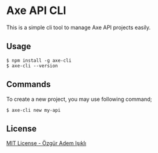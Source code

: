 # Axe API CLI

This is a simple cli tool to manage Axe API projects easily.

## Usage

```
$ npm install -g axe-cli
$ axe-cli --version
```

## Commands

To create a new project, you may use following command;

```
$ axe-cli new my-api
```

## License

[MIT License - Özgür Adem Işıklı](LICENSE)
